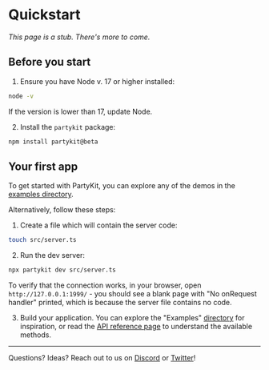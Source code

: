 # Quickstart

_This page is a stub. There's more to come._

## Before you start

1. Ensure you have Node v. 17 or higher installed:

```bash
node -v
```

If the version is lower than 17, update Node.

2. Install the `partykit` package:

```bash
npm install partykit@beta
```

## Your first app

To get started with PartyKit, you can explore any of the demos in the [examples directory](https://github.com/partykit/partykit/tree/main/examples).

Alternatively, follow these steps:

1. Create a file which will contain the server code:

```bash
touch src/server.ts
```

2. Run the dev server:

```bash
npx partykit dev src/server.ts
```

To verify that the connection works, in your browser, open `http://127.0.0.1:1999/` - you should see a blank page with "No onRequest handler" printed, which is because the server file contains no code.

3. Build your application. You can explore the "Examples" [directory](https://github.com/partykit/partykit/tree/main/examples) for inspiration, or read the [API reference page](https://github.com/partykit/partykit/blob/main/docs/reference.md) to understand the available methods.

---

Questions? Ideas? Reach out to us on [Discord](https://discord.gg/KDZb7J4uxJ) or [Twitter](https://twitter.com/partykit_io)!
